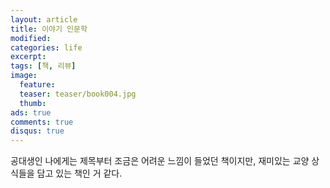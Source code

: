 ```yaml
---
layout: article
title: 이야기 인문학
modified:
categories: life
excerpt:
tags: [책, 리뷰]
image:
  feature:
  teaser: teaser/book004.jpg
  thumb:
ads: true
comments: true
disqus: true
---
```


공대생인 나에게는 제목부터 조금은 어려운 느낌이 들었던 책이지만, 재미있는 교양 상식들을 담고 있는 책인 거 같다.